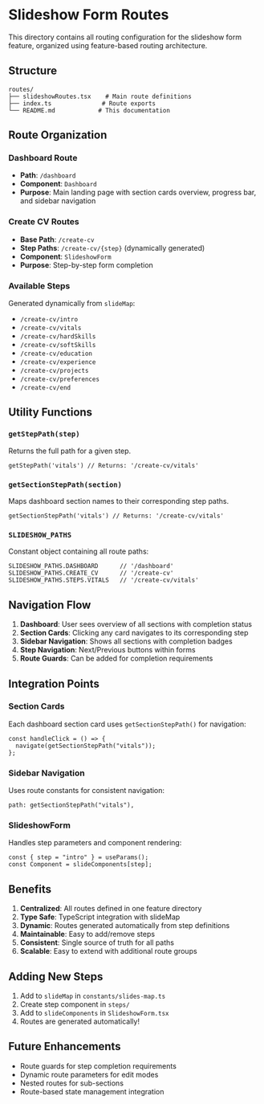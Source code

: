 # Slideshow Form Routes

This directory contains all routing configuration for the slideshow form feature, organized using feature-based routing architecture.

## Structure

```
routes/
├── slideshowRoutes.tsx    # Main route definitions
├── index.ts              # Route exports
└── README.md            # This documentation
```

## Route Organization

### Dashboard Route
- **Path**: `/dashboard`
- **Component**: `Dashboard`
- **Purpose**: Main landing page with section cards overview, progress bar, and sidebar navigation

### Create CV Routes
- **Base Path**: `/create-cv`
- **Step Paths**: `/create-cv/{step}` (dynamically generated)
- **Component**: `SlideshowForm`
- **Purpose**: Step-by-step form completion

### Available Steps
Generated dynamically from `slideMap`:
- `/create-cv/intro`
- `/create-cv/vitals` 
- `/create-cv/hardSkills`
- `/create-cv/softSkills`
- `/create-cv/education`
- `/create-cv/experience`
- `/create-cv/projects`
- `/create-cv/preferences`
- `/create-cv/end`

## Utility Functions

### `getStepPath(step)`
Returns the full path for a given step.
```tsx
getStepPath('vitals') // Returns: '/create-cv/vitals'
```

### `getSectionStepPath(section)`
Maps dashboard section names to their corresponding step paths.
```tsx
getSectionStepPath('vitals') // Returns: '/create-cv/vitals'
```

### `SLIDESHOW_PATHS`
Constant object containing all route paths:
```tsx
SLIDESHOW_PATHS.DASHBOARD      // '/dashboard'
SLIDESHOW_PATHS.CREATE_CV      // '/create-cv'
SLIDESHOW_PATHS.STEPS.VITALS   // '/create-cv/vitals'
```

## Navigation Flow

1. **Dashboard**: User sees overview of all sections with completion status
2. **Section Cards**: Clicking any card navigates to its corresponding step
3. **Sidebar Navigation**: Shows all sections with completion badges
4. **Step Navigation**: Next/Previous buttons within forms
5. **Route Guards**: Can be added for completion requirements

## Integration Points

### Section Cards
Each dashboard section card uses `getSectionStepPath()` for navigation:
```tsx
const handleClick = () => {
  navigate(getSectionStepPath("vitals"));
};
```

### Sidebar Navigation
Uses route constants for consistent navigation:
```tsx
path: getSectionStepPath("vitals"),
```

### SlideshowForm
Handles step parameters and component rendering:
```tsx
const { step = "intro" } = useParams();
const Component = slideComponents[step];
```

## Benefits

1. **Centralized**: All routes defined in one feature directory
2. **Type Safe**: TypeScript integration with slideMap
3. **Dynamic**: Routes generated automatically from step definitions
4. **Maintainable**: Easy to add/remove steps
5. **Consistent**: Single source of truth for all paths
6. **Scalable**: Easy to extend with additional route groups

## Adding New Steps

1. Add to `slideMap` in `constants/slides-map.ts`
2. Create step component in `steps/`
3. Add to `slideComponents` in `SlideshowForm.tsx`
4. Routes are generated automatically!

## Future Enhancements

- Route guards for step completion requirements
- Dynamic route parameters for edit modes
- Nested routes for sub-sections
- Route-based state management integration 